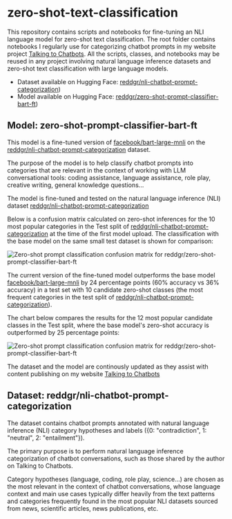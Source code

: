 # zero-shot-text-classification
This repository contains scripts and notebooks for fine-tuning an NLI language model for zero-shot text classification. The root folder contains notebooks I regularly use for categorizing chatbot prompts in my website project [Talking to Chatbots](https://talkingtochatbots.com). All the scripts, classes, and notebooks may be reused in any project involving natural language inference datasets and zero-shot text classification with large language models.

- Dataset available on Hugging Face: [reddgr/nli-chatbot-prompt-categorization](https://huggingface.co/datasets/reddgr/nli-chatbot-prompt-categorization))
- Model available on Hugging Face: [reddgr/zero-shot-prompt-classifier-bart-ft](https://huggingface.co/reddgr/zero-shot-prompt-classifier-bart-ft))

## Model: zero-shot-prompt-classifier-bart-ft

This model is a fine-tuned version of [facebook/bart-large-mnli](https://huggingface.co/facebook/bart-large-mnli) on the [reddgr/nli-chatbot-prompt-categorization](https://huggingface.co/datasets/reddgr/nli-chatbot-prompt-categorization) dataset.

The purpose of the model is to help classify chatbot prompts into categories that are relevant in the context of working with LLM conversational tools: 
coding assistance, language assistance, role play, creative writing, general knowledge questions... 

The model is fine-tuned and tested on the natural language inference (NLI) dataset [reddgr/nli-chatbot-prompt-categorization](https://huggingface.co/datasets/reddgr/nli-chatbot-prompt-categorization)

Below is a confusion matrix calculated on zero-shot inferences for the 10 most popular categories in the Test split of [reddgr/nli-chatbot-prompt-categorization](https://huggingface.co/datasets/reddgr/nli-chatbot-prompt-categorization) at the time of the first model upload. The classification with the base model on the same small test dataset is shown for comparison:

![Zero-shot prompt classification confusion matrix for reddgr/zero-shot-prompt-classifier-bart-ft](https://talkingtochatbots.com/wp-content/uploads/2025/01/zero-shot-prompt-classification-comparison-10-classes-60-accuracy.png)

The current version of the fine-tuned model outperforms the base model [facebook/bart-large-mnli](https://huggingface.co/facebook/bart-large-mnli) by 24 percentage points (60% accuracy vs 36% accuracy) in a test set with 10 candidate zero-shot classes (the most frequent categories in the test split of [reddgr/nli-chatbot-prompt-categorization](https://huggingface.co/datasets/reddgr/nli-chatbot-prompt-categorization)).

The chart below compares the results for the 12 most popular candidate classes in the Test split, where the base model's zero-shot accuracy is outperformed by 25 percentage points:

![Zero-shot prompt classification confusion matrix for reddgr/zero-shot-prompt-classifier-bart-ft](https://talkingtochatbots.com/wp-content/uploads/2025/01/zero-shot-prompt-classification-comparison-12-classes-57-accuracy.png)

The dataset and the model are continously updated as they assist with content publishing on my website [Talking to Chatbots](https://talkingtochatbots) 

## Dataset: reddgr/nli-chatbot-prompt-categorization

The dataset contains chatbot prompts annotated with natural language inference (NLI) category hypotheses and labels ({0: "contradiction", 1: "neutral", 2: "entailment"}).

The primary purpose is to perform natural language inference categorization of chatbot conversations, such as those shared by the author on Talking to Chatbots.

Category hypotheses (language, coding, role play, science...) are chosen as the most relevant in the context of chatbot conversations, whose language context and main use cases typically differ heavily from the text patterns and categories frequently found in the most popular NLI datasets sourced from news, scientific articles, news publications, etc.
